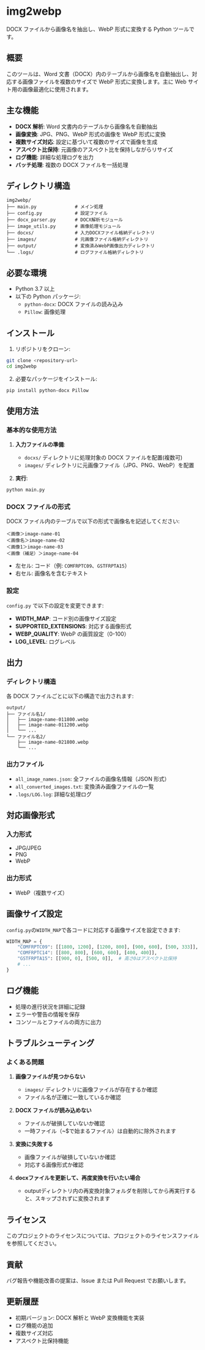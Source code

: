 # img2webp

DOCX ファイルから画像名を抽出し、WebP 形式に変換する Python ツールです。

## 概要

このツールは、Word 文書（DOCX）内のテーブルから画像名を自動抽出し、対応する画像ファイルを複数のサイズで WebP 形式に変換します。主に Web サイト用の画像最適化に使用されます。

## 主な機能

-   **DOCX 解析**: Word 文書内のテーブルから画像名を自動抽出
-   **画像変換**: JPG、PNG、WebP 形式の画像を WebP 形式に変換
-   **複数サイズ対応**: 設定に基づいて複数のサイズで画像を生成
-   **アスペクト比保持**: 元画像のアスペクト比を保持しながらリサイズ
-   **ログ機能**: 詳細な処理ログを出力
-   **バッチ処理**: 複数の DOCX ファイルを一括処理

## ディレクトリ構造

```
img2webp/
├── main.py              # メイン処理
├── config.py            # 設定ファイル
├── docx_parser.py       # DOCX解析モジュール
├── image_utils.py       # 画像処理モジュール
├── docxs/               # 入力DOCXファイル格納ディレクトリ
├── images/              # 元画像ファイル格納ディレクトリ
├── output/              # 変換済みWebP画像出力ディレクトリ
└── .logs/               # ログファイル格納ディレクトリ
```

## 必要な環境

-   Python 3.7 以上
-   以下の Python パッケージ:
    -   `python-docx`: DOCX ファイルの読み込み
    -   `Pillow`: 画像処理

## インストール

1. リポジトリをクローン:

```bash
git clone <repository-url>
cd img2webp
```

2. 必要なパッケージをインストール:

```bash
pip install python-docx Pillow
```

## 使用方法

### 基本的な使用方法

1. **入力ファイルの準備**:

    - `docxs/` ディレクトリに処理対象の DOCX ファイルを配置(複数可)
    - `images/` ディレクトリに元画像ファイル（JPG、PNG、WebP）を配置

2. **実行**:

```bash
python main.py
```

### DOCX ファイルの形式

DOCX ファイル内のテーブルで以下の形式で画像名を記述してください:

```
＜画像＞image-name-01
＜画像名＞image-name-02
＜画像1＞image-name-03
＜画像（補足）＞image-name-04
```

-   左セル: コード（例: `COMFRPTC09`、`GSTFRPTA15`）
-   右セル: 画像名を含むテキスト

### 設定

`config.py` で以下の設定を変更できます:

-   **WIDTH_MAP**: コード別の画像サイズ設定
-   **SUPPORTED_EXTENSIONS**: 対応する画像形式
-   **WEBP_QUALITY**: WebP の画質設定（0-100）
-   **LOG_LEVEL**: ログレベル

## 出力

### ディレクトリ構造

各 DOCX ファイルごとに以下の構造で出力されます:

```
output/
├── ファイル名1/
│   ├── image-name-011800.webp
│   ├── image-name-011200.webp
│   └── ...
└── ファイル名2/
    ├── image-name-021800.webp
    └── ...
```

### 出力ファイル

-   `all_image_names.json`: 全ファイルの画像名情報（JSON 形式）
-   `all_converted_images.txt`: 変換済み画像ファイルの一覧
-   `.logs/LOG.log`: 詳細な処理ログ

## 対応画像形式

### 入力形式

-   JPG/JPEG
-   PNG
-   WebP

### 出力形式

-   WebP（複数サイズ）

## 画像サイズ設定

`config.py`の`WIDTH_MAP`で各コードに対応する画像サイズを設定できます:

```python
WIDTH_MAP = {
    "COMFRPTC09": [[1800, 1200], [1200, 800], [900, 600], [500, 333]],
    "COMFRPTC14": [[800, 800], [600, 600], [400, 400]],
    "GSTFRPTA15": [[900, 0], [500, 0]],  # 高さ0はアスペクト比保持
    # ...
}
```

## ログ機能

-   処理の進行状況を詳細に記録
-   エラーや警告の情報を保存
-   コンソールとファイルの両方に出力

## トラブルシューティング

### よくある問題

1. **画像ファイルが見つからない**

    - `images/` ディレクトリに画像ファイルが存在するか確認
    - ファイル名が正確に一致しているか確認

2. **DOCX ファイルが読み込めない**

    - ファイルが破損していないか確認
    - 一時ファイル（~$で始まるファイル）は自動的に除外されます

3. **変換に失敗する**
    - 画像ファイルが破損していないか確認
    - 対応する画像形式か確認

4. **docxファイルを更新して、再度変換を行いたい場合**
    - outputディレクトリ内の再変換対象フォルダを削除してから再実行すると、スキップされずに変換されます

## ライセンス

このプロジェクトのライセンスについては、プロジェクトのライセンスファイルを参照してください。

## 貢献

バグ報告や機能改善の提案は、Issue または Pull Request でお願いします。

## 更新履歴

-   初期バージョン: DOCX 解析と WebP 変換機能を実装
-   ログ機能の追加
-   複数サイズ対応
-   アスペクト比保持機能
